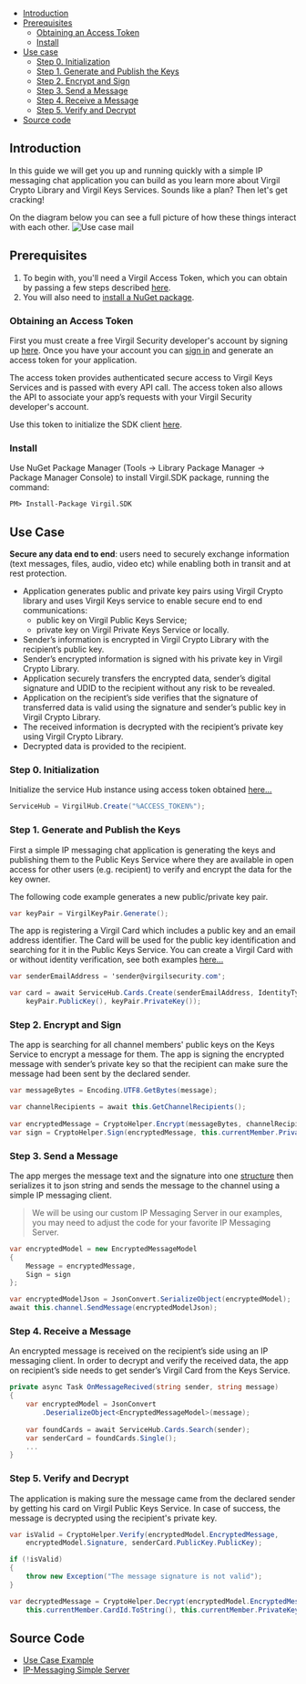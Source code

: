 - [Introduction](#introduction)
- [Prerequisites](#prerequisites)
    - [Obtaining an Access Token](#obtaining-an-access-token)
    - [Install](#install)
- [Use case](#use-case)
    - [Step 0. Initialization](#step-0-initialization)
    - [Step 1. Generate and Publish the Keys](#step-1-generate-and-publish-the-keys)
    - [Step 2. Encrypt and Sign](#step-2-encrypt-and-sign)
    - [Step 3. Send a Message](#step-3-send-a-message)
    - [Step 4. Receive a Message](#step-4-receive-a-message)
    - [Step 5. Verify and Decrypt](#step-5-verify-and-decrypt)
- [Source code](#source-code)

## Introduction

In this guide we will get you up and running quickly with a simple IP messaging chat application you can build as you learn more about Virgil Crypto Library and Virgil Keys Services. Sounds like a plan? Then let's get cracking!

On the diagram below you can see a full picture of how these things interact with each other. ![Use case mail](https://raw.githubusercontent.com/VirgilSecurity/virgil/master/images/IPMessaging.jpg)

## Prerequisites

1. To begin with, you'll need a Virgil Access Token, which you can obtain by passing a few steps described [here](#obtaining-an-access-token).
2. You will also need to [install a NuGet package](#install).

### Obtaining an Access Token

First you must create a free Virgil Security developer's account by signing up [here](https://developer.virgilsecurity.com/account/signup). Once you have your account you can [sign in](https://developer.virgilsecurity.com/account/signin) and generate an access token for your application.

The access token provides authenticated secure access to Virgil Keys Services and is passed with every API call. The access token also allows the API to associate your app’s requests with your Virgil Security developer's account.

Use this token to initialize the SDK client [here](#step-0-initialization).

### Install

Use NuGet Package Manager (Tools -> Library Package Manager -> Package Manager Console) to install Virgil.SDK package, running the command:

```
PM> Install-Package Virgil.SDK
```

## Use Case
**Secure any data end to end**: users need to securely exchange information (text messages, files, audio, video etc) while enabling both in transit and at rest protection. 

- Application generates public and private key pairs using Virgil Crypto library and uses Virgil Keys service to enable secure end to end communications:
    - public key on Virgil Public Keys Service;
    - private key on Virgil Private Keys Service or locally.
- Sender’s information is encrypted in Virgil Crypto Library with the recipient’s public key.
- Sender’s encrypted information is signed with his private key in Virgil Crypto Library.
- Application securely transfers the encrypted data, sender’s digital signature and UDID to the recipient without any risk to be revealed.
- Application on the recipient’s side verifies that the signature of transferred data is valid using the signature and sender’s public key in Virgil Crypto Library.
- The received information is decrypted with the recipient’s private key using Virgil Crypto Library.
- Decrypted data is provided to the recipient.

### Step 0. Initialization

Initialize the service Hub instance using access token obtained [here...](#obtaining-an-access-token)

```csharp
ServiceHub = VirgilHub.Create("%ACCESS_TOKEN%");
```

### Step 1. Generate and Publish the Keys
First a simple IP messaging chat application is generating the keys and publishing them to the Public Keys Service where they are available in open access for other users (e.g. recipient) to verify and encrypt the data for the key owner.

The following code example generates a new public/private key pair.

```csharp
var keyPair = VirgilKeyPair.Generate();
```

The app is registering a Virgil Card which includes a public key and an email address identifier. The Card will be used for the public key identification and searching for it in the Public Keys Service. You can create a Virgil Card with or without identity verification, see both examples [here...](https://github.com/VirgilSecurity/virgil/tree/master/dot-net-csharp/keys-sdk#publish-a-virgil-card)  

```csharp
var senderEmailAddress = 'sender@virgilsecurity.com';

var card = await ServiceHub.Cards.Create(senderEmailAddress, IdentityType.Email, 
	keyPair.PublicKey(), keyPair.PrivateKey());
```

### Step 2. Encrypt and Sign
The app is searching for all channel members' public keys on the Keys Service to encrypt a message for them. The app is signing the encrypted message with sender’s private key so that the recipient can make sure the message had been sent by the declared sender.

```csharp
var messageBytes = Encoding.UTF8.GetBytes(message);

var channelRecipients = await this.GetChannelRecipients();
 
var encryptedMessage = CryptoHelper.Encrypt(messageBytes, channelRecipients);
var sign = CryptoHelper.Sign(encryptedMessage, this.currentMember.PrivateKey);
```

### Step 3. Send a Message
The app merges the message text and the signature into one [structure](https://github.com/VirgilSecurity/virgil-sdk-net/blob/master/Examples/Virgil.Examples.IPMessaging/EncryptedMessageModel.cs) then serializes it to json string and sends the message to the channel using a simple IP messaging client.

> We will be using our custom IP Messaging Server in our examples, you may need to adjust the code for your favorite IP Messaging Server.

```csharp
var encryptedModel = new EncryptedMessageModel
{
    Message = encryptedMessage,
    Sign = sign
};

var encryptedModelJson = JsonConvert.SerializeObject(encryptedModel);
await this.channel.SendMessage(encryptedModelJson);
```

### Step 4. Receive a Message
An encrypted message is received on the recipient’s side using an IP messaging client. 
In order to decrypt and verify the received data, the app on recipient’s side needs to get sender’s Virgil Card from the Keys Service.

```csharp
private async Task OnMessageRecived(string sender, string message)
{
	var encryptedModel = JsonConvert
		.DeserializeObject<EncryptedMessageModel>(message);
	
	var foundCards = await ServiceHub.Cards.Search(sender);
	var senderCard = foundCards.Single();
	...
}
```

### Step 5. Verify and Decrypt
The application is making sure the message came from the declared sender by getting his card on Virgil Public Keys Service. In case of success, the message is decrypted using the recipient's private key.

```csharp
var isValid = CryptoHelper.Verify(encryptedModel.EncryptedMessage, 
    encryptedModel.Signature, senderCard.PublicKey.PublicKey);

if (!isValid)
{
    throw new Exception("The message signature is not valid");
}

var decryptedMessage = CryptoHelper.Decrypt(encryptedModel.EncryptedMessage, 
    this.currentMember.CardId.ToString(), this.currentMember.PrivateKey);
```

## Source Code

* [Use Case Example](https://github.com/VirgilSecurity/virgil-sdk-net/tree/master/Examples/Virgil.Examples.IPMessaging)
* [IP-Messaging Simple Server](https://github.com/VirgilSecurity/virgil-sdk-javascript/tree/master/examples/ip-messaging/server)
